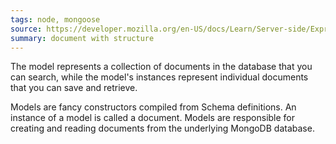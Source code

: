 ```yaml
---
tags: node, mongoose
source: https://developer.mozilla.org/en-US/docs/Learn/Server-side/Express_Nodejs/mongoose, https://mongoosejs.com/docs/models.html
summary: document with structure
---
```

The model represents a collection of documents in the database that you can search, while the model's instances represent individual documents that you can save and retrieve.

Models are fancy constructors compiled from Schema definitions. An instance of a model is called a document. Models are responsible for creating and reading documents from the underlying MongoDB database.